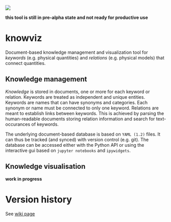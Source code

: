 [![](https://img.shields.io/github/license/dafrose/knowviz.svg)](https://github.com/dafrose/knowviz)

__this tool is still in pre-alpha state and not ready for productive use__

# knowviz
Document-based knowledge management and visualization tool for _keywords_ (e.g. physical quantities) and _relations_ (e.g. physical models) that connect quantities.

## Knowledge management

_Knowledge_ is stored in documents, one or more for each keyword or relation. Keywords are treated as independent and unique entities. Keywords are names that can have synonyms and categories. Each synonym or name must be connected to only one keyword. Relations are meant to establish links between keywords. This is achieved by parsing the human-readable documents storing relation information and search for text-occurances of keywords. 

The underlying document-based database is based on `YAML (1.2)` files. It can thus be tracked (and synced) with version control (e.g. git). The database can be accessed either with the Python API or using the interactive gui based on `jupyter notebooks` and `ipywidgets`.

## Knowledge visualisation

__work in progress__

# Version history

See [wiki page](https://github.com/dafrose/knowviz/wiki/Version-history)
